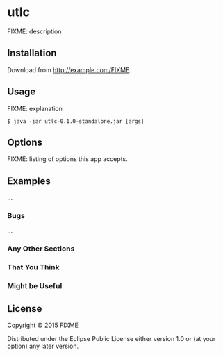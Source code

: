 # utlc

FIXME: description

## Installation

Download from http://example.com/FIXME.

## Usage

FIXME: explanation

    $ java -jar utlc-0.1.0-standalone.jar [args]

## Options

FIXME: listing of options this app accepts.

## Examples

...

### Bugs

...

### Any Other Sections
### That You Think
### Might be Useful

## License

Copyright © 2015 FIXME

Distributed under the Eclipse Public License either version 1.0 or (at
your option) any later version.

